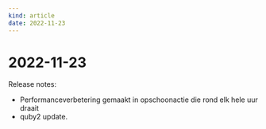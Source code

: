 ```yaml
---
kind: article
date: 2022-11-23
---
```


# 2022-11-23

Release notes:

* Performanceverbetering gemaakt in opschoonactie die rond elk hele uur draait
* quby2 update.
